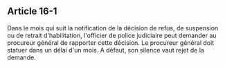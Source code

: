Article 16-1
----
Dans le mois qui suit la notification de la décision de refus, de suspension ou
de retrait d'habilitation, l'officier de police judiciaire peut demander au
procureur général de rapporter cette décision. Le procureur général doit statuer
dans un délai d'un mois. A défaut, son silence vaut rejet de la demande.
